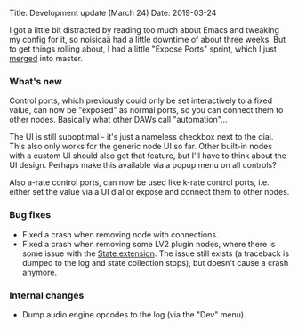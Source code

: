 Title: Development update (March 24)
Date: 2019-03-24

I got a little bit distracted by reading too much about Emacs and tweaking my config for it, so
noisicaä had a little downtime of about three weeks. But to get things rolling about, I had a little
"Expose Ports" sprint, which I just
[merged](https://github.com/odahoda/noisicaa/commit/6d52afb424e277c9884228d99fb88d98ddce5237) into
master.

### What's new

Control ports, which previously could only be set interactively to a fixed value, can now be
"exposed" as normal ports, so you can connect them to other nodes. Basically what other DAWs call
"automation"...

The UI is still suboptimal - it's just a nameless checkbox next to the dial. This also only works
 for the generic node UI so far. Other built-in nodes with a custom UI should also get that feature,
 but I'll have to think about the UI design. Perhaps make this available via a popup menu on all
 controls?

Also a-rate control ports, can now be used like k-rate control ports, i.e. either set the value via
a UI dial or expose and connect them to other nodes.

### Bug fixes

* Fixed a crash when removing node with connections.
* Fixed a crash when removing some LV2 plugin nodes, where there is some issue with the [State
  extension](http://lv2plug.in/ns/ext/state/). The issue still exists (a traceback is dumped to the
  log and state collection stops), but doesn't cause a crash anymore.

### Internal changes

* Dump audio engine opcodes to the log (via the "Dev" menu).
